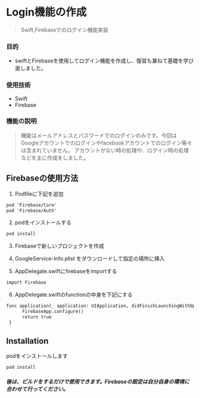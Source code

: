 # Login機能の作成
> Swift,Firebaseでのログイン機能実装

### 目的
* swiftとFirebaseを使用してログイン機能を作成し、復習も兼ねて基礎を学び直しました。

### 使用技術
* Swift
* Firebase

### 機能の説明
> 機能はメールアドレスとパスワードでのログインのみです。今回はGoogleアカウントでのログインやfacebookアカウントでのログイン等々は含まれていません。
アカウントがない時の処理や、ログイン時の処理などを主に作成をしました。

## Firebaseの使用方法
1. Podfileに下記を追加
```html
pod 'Firebase/Core'
pod 'Firebase/Auth'
```

2. podをインストールする
```html
pod install
```

3. Firebaseで新しいプロジェクトを作成

4. GoogleService-Info.plist をダウンロードして指定の場所に挿入

5. AppDelegate.swiftにfirebaseをimportする
```html
import Firebase
```

6. AppDelegate.swiftのfunctionの中身を下記にする
```html
func application(_ application: UIApplication, didFinishLaunchingWithOptions launchOptions: [UIApplication.LaunchOptionsKey: Any]?) -> Bool {
      FirebaseApp.configure()
      return true
 }
```

## Installation
podをインストールします
```html
pod install
```
##### 後は、ビルドをするだけで使用できます。Firebaseの設定は自分自身の環境に合わせて行ってください。
